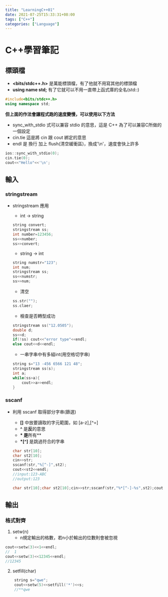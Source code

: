 ```yaml
---
title: "LearningC++01"
date: 2021-07-25T15:33:31+08:00
tags: ["C++"]
categories: ["Language"]
---
```


# C++學習筆記

## 標頭檔

* **<bits/stdc++.h>** 是萬能標頭檔，有了他就不用寫其他的標頭檔
* **using name std;** 有了它就可以不用一直帶上函式庫的全名(std::)

```c++
#include<bits/stdc++.h>
using namespace std;
```

**但上面的作法會讓程式跑的速度變慢，可以使用以下方法**

* sync_with_stdio 式可以兼容 stdio 的意思，這是 C++ 為了可以兼容C所做的一個設定
* cin.tie 這是將 cin 跟 cout 綁定的意思
* endl 是 換行 加上 flush(清空緩衝區)，換成'\n'，速度會快上許多

```C++
ios::sync_with_stdio(0);
cin.tie(0); 
cout<<"Hello"<<'\n';
```

## 輸入

### stringstream

* stringstream 應用

  * int -> string

  ```C++
  string convert;
  stringstream ss;
  int number=123456;
  ss<<number;
  ss>>convert;
  ```

  * string -> int

  ```C++
  string numstr="123";
  int num;
  stringstream ss;
  ss<<numstr;
  ss>>num;
  ```

  * 清空

  ```C++
  ss.str("");
  ss.claer;
  ```

  * 檢查是否轉型成功

  ```C++
  stringstream ss("12.0505");
  double d;
  ss<<d;
  if(!ss) cout<<"error type"<<endl;
  else cout<<d<<endl;
  ```

  * 一串字串中有多組int(用空格切字串)

  ```C++
  string s="13 -456 6566 121 48";
  stringstream ss(s);
  int a;
  while(ss>a){
      cout>>a>>endl;
  }
  ```

### sscanf

* 利用 sscanf 取得部分字串(篩選)

  * **[]** 中放要讀取的字元範圍，如 [a-z],[^=]
  * **^** 是**反**的意思
  * **\* 是**所有**
  * **\*[^]** 是跳過符合的字串

  ```c++
  char str[10];
  char st2[10];
  cin>>str;
  sscanf(str,"%[^-]",st2);
  cout<<st2<<endl;
  //input:123-ABC
  //output:123
  ```

  ```C++
  char str[10];char st2[10];cin>>str;sscanf(str,"%*[^-]-%s",st2);cout<<st2<<endl;//input:123-ABC//output:ABC
  ```

## 輸出

### 格式對齊

1. setw(n)
   * n規定輸出的格數，若n小於輸出的位數則會被忽視

```C++
cout<<setw(3)<<1<<endl;
//  1
cout<<setw(3)<<12345<<endl;
//12345
```

2. setfill(char)

```C++
    string s="qwe";
    cout<<setw(5)<<setfill('*')<<s;
    //**qwe
```